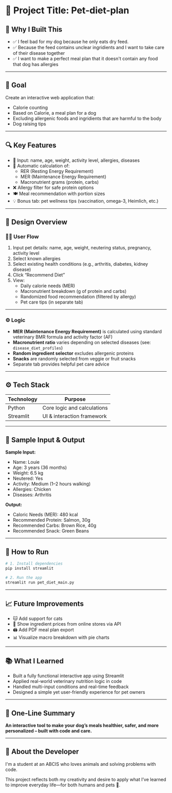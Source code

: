 # 🐶 Project Title: Pet-diet-plan

## 🧠 Why I Built This
- ✅ I feel bad for my dog because he only eats dry feed.
- ✅ Because the feed contains unclear ingridients and I want to take care of their disease together
- ✅ I want to make a perfect meal plan that it doesn't contain any food that dog has allergies
---
## 🎯 Goal 
Create an interactive web application that: 
- Calorie counting
- Based on Calorie, a meal plan for a dog
- Excluding allergenic foods and ingridients that are harmful to the body
- Dog raising tips
---
## 🔍 Key Features

- 📝 Input: name, age, weight, activity level, allergies, diseases
- 🔢 Automatic calculation of:
  - RER (Resting Energy Requirement)
  - MER (Maintenance Energy Requirement)
  - Macronutrient grams (protein, carbs)
- ❌ Allergy filter for safe protein options
- 🍽 Meal recommendation with portion sizes
- 💡 Bonus tab: pet wellness tips (vaccination, omega-3, Heimlich, etc.)
---
## 🧩 Design Overview

### 🧑‍💻 User Flow

1. Input pet details: name, age, weight, neutering status, pregnancy, activity level
2. Select known allergies
3. Select existing health conditions (e.g., arthritis, diabetes, kidney disease)
4. Click “Recommend Diet”
5. View:
   - Daily calorie needs (MER)
   - Macronutrient breakdown (g of protein and carbs)
   - Randomized food recommendation (filtered by allergy)
   - Pet care tips (in separate tab)
---
### ⚙️ Logic

- **MER (Maintenance Energy Requirement)** is calculated using standard veterinary BMR formula and activity factor (AF)
- **Macronutrient ratio** varies depending on selected diseases (see: `disease_diet_profiles`)
- **Random ingredient selector** excludes allergenic proteins
- **Snacks** are randomly selected from veggie or fruit snacks
- Separate tab provides helpful pet care advice

---
## ⚙️ Tech Stack
| Technology | Purpose                             |
|------------|-------------------------------------|
| Python     | Core logic and calculations         |
| Streamlit  | UI & interaction framework          |

---
## 🧪 Sample Input & Output

**Sample Input:**
- Name: Louie
- Age: 3 years (36 months)
- Weight: 6.5 kg
- Neutered: Yes
- Activity: Medium (1–2 hours walking)
- Allergies: Chicken
- Diseases: Arthritis

**Output:**
- Caloric Needs (MER): 480 kcal
- Recommended Protein: Salmon, 30g
- Recommended Carbs: Brown Rice, 40g
- Recommended Snack: Green Beans
---
## 🚀 How to Run

```bash
# 1. Install dependencies
pip install streamlit

# 2. Run the app
streamlit run pet_diet_main.py
```
---
## 📈 Future Improvements

- 🐱 Add support for cats
- 🛒 Show ingredient prices from online stores via API
- 🖨 Add PDF meal plan export
- 📊 Visualize macro breakdown with pie charts

---

## 📚 What I Learned

- Built a fully functional interactive app using Streamlit
- Applied real-world veterinary nutrition logic in code
- Handled multi-input conditions and real-time feedback
- Designed a simple yet user-friendly experience for pet owners

---

## 🌱 One-Line Summary

**An interactive tool to make your dog’s meals healthier, safer, and more personalized – built with code and care.**

---

## 🙋 About the Developer

I'm a student at an ABCIS who loves animals and solving problems with code.

This project reflects both my creativity and desire to apply what I’ve learned to improve everyday life—for both humans and pets 🐶.